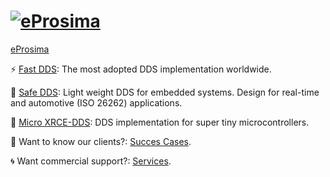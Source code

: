 # [![eProsima](https://raw.githubusercontent.com/lmd-a/.github/main/profile/eprosima_github_banner.png)](https://eprosima.com/)

[eProsima](https://eprosima.com/) 

⚡ [Fast DDS](https://github.com/eProsima/Fast-DDS): The most adopted DDS implementation worldwide.

🔐 [Safe DDS](https://www.eprosima.com/index.php/products-all/eprosima-safe-dds): Light weight DDS for embedded systems. Design for real-time and automotive (ISO 26262) applications.

🤖 [Micro XRCE-DDS](https://github.com/eProsima/Micro-XRCE-DDS): DDS implementation for super tiny microcontrollers.

🔆 Want to know our clients?: [Succes Cases](https://www.eprosima.com/index.php/resources-all/success-cases).

🌀 Want commercial support?: [Services](https://www.eprosima.com/index.php/services-all).
